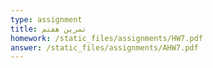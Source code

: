```yaml
---
type: assignment
title: تمرین هفتم
homework: /static_files/assignments/HW7.pdf
answer: /static_files/assignments/AHW7.pdf
---
```

